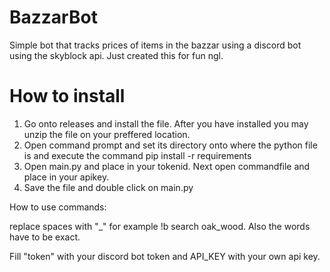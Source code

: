 # BazzarBot
Simple bot that tracks prices of items in the bazzar using a discord bot using the skyblock api. Just created this for fun ngl.



# How to install
1. Go onto releases and install the file. After you have installed you may unzip the file on your preffered location.
2. Open command prompt and set its directory onto where the python file is and execute the command pip install -r requirements
3. Open main.py and place in your tokenid. Next open commandfile and place in your apikey.
4. Save the file and double click on main.py










How to use commands:

replace spaces with "_" for example !b search oak_wood. Also the words have to be exact.

Fill "token" with your discord bot token and API_KEY with your own api key.
